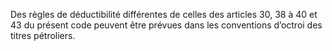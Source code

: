 Des règles de déductibilité différentes de celles des articles 30, 38 à 40 et 43 du présent code peuvent être prévues dans les conventions d’octroi des titres pétroliers.